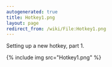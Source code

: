 ```yaml
---
autogenerated: true
title: Hotkey1.png
layout: page
redirect_from: /wiki/File:Hotkey1.png
---
```


Setting up a new hotkey, part 1.

{% include img src="Hotkey1.png" %}
